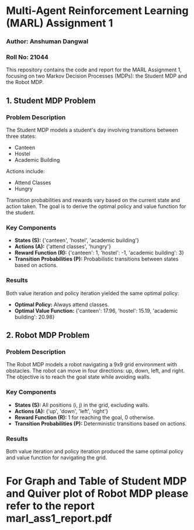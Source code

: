 # Multi-Agent Reinforcement Learning (MARL) Assignment 1

### Author: Anshuman Dangwal  
### Roll No: 21044  

This repository contains the code and report for the MARL Assignment 1, focusing on two Markov Decision Processes (MDPs): the Student MDP and the Robot MDP.

## 1. Student MDP Problem

### Problem Description
The Student MDP models a student's day involving transitions between three states:
- Canteen
- Hostel
- Academic Building

Actions include:
- Attend Classes
- Hungry

Transition probabilities and rewards vary based on the current state and action taken. The goal is to derive the optimal policy and value function for the student.

### Key Components
- **States (S):** {'canteen', 'hostel', 'academic building'}
- **Actions (A):** {'attend classes', 'hungry'}
- **Reward Function (R):** {'canteen': 1, 'hostel': -1, 'academic building': 3}
- **Transition Probabilities (P):** Probabilistic transitions between states based on actions.

### Results
Both value iteration and policy iteration yielded the same optimal policy:
- **Optimal Policy:** Always attend classes.
- **Optimal Value Function:** {'canteen': 17.96, 'hostel': 15.19, 'academic building': 20.98}

## 2. Robot MDP Problem

### Problem Description
The Robot MDP models a robot navigating a 9x9 grid environment with obstacles. The robot can move in four directions: up, down, left, and right. The objective is to reach the goal state while avoiding walls.

### Key Components
- **States (S):** All positions (i, j) in the grid, excluding walls.
- **Actions (A):** {'up', 'down', 'left', 'right'}
- **Reward Function (R):** 1 for reaching the goal, 0 otherwise.
- **Transition Probabilities (P):** Deterministic transitions based on actions.

### Results
Both value iteration and policy iteration produced the same optimal policy and value function for navigating the grid.

# For Graph and Table of Student MDP and Quiver plot of Robot MDP please refer to the report marl_ass1_report.pdf
